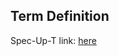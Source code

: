 ## Term Definition

Spec-Up-T link: <a href='https://weboftrust.github.io/WOT-terms/docs/glossary/TSP'>here</a>
